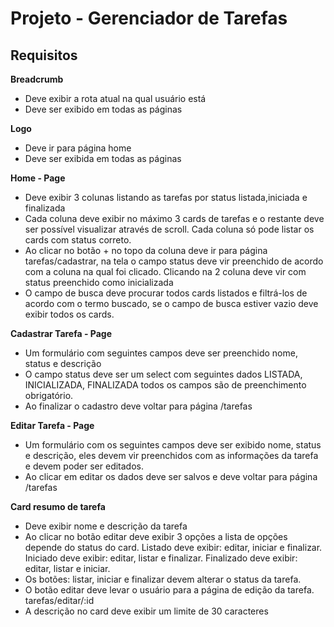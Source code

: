 # Projeto - Gerenciador de Tarefas

## Requisitos

**Breadcrumb**

- Deve exibir a rota atual na qual usuário está
- Deve ser exibido em todas as páginas

**Logo**

- Deve ir para página home
- Deve ser exibida em todas as páginas

**Home - Page**

- Deve exibir 3 colunas listando as tarefas por status listada,iniciada e finalizada
- Cada coluna deve exibir no máximo 3 cards de tarefas e o restante deve ser possível visualizar através de scroll. Cada coluna só pode listar os cards com status correto.
- Ao clicar no botão + no topo da coluna deve ir para página tarefas/cadastrar, na tela o campo status deve vir preenchido de acordo com a coluna na qual foi clicado. Clicando na 2 coluna deve vir com status preenchido como inicializada
- O campo de busca deve procurar todos cards listados e filtrá-los de acordo com o termo buscado, se o campo de busca estiver vazio deve exibir todos os cards.

**Cadastrar Tarefa - Page**

- Um formulário com seguintes campos deve ser preenchido nome, status e descrição
- O campo status deve ser um select com seguintes dados LISTADA, INICIALIZADA, FINALIZADA
  todos os campos são de preenchimento obrigatório.
- Ao finalizar o cadastro deve voltar para página /tarefas

**Editar Tarefa - Page**

- Um formulário com os seguintes campos deve ser exibido nome, status e descrição, eles devem vir preenchidos com as informações da tarefa e devem poder ser editados.
- Ao clicar em editar os dados deve ser salvos e deve voltar para página /tarefas

**Card resumo de tarefa**

- Deve exibir nome e descrição da tarefa
- Ao clicar no botão editar deve exibir 3 opções a lista de opções depende do status do card. Listado deve exibir: editar, iniciar e finalizar. Iniciado deve exibir: editar, listar e finalizar. Finalizado deve exibir: editar, listar e iniciar.
- Os botões: listar, iniciar e finalizar devem alterar o status da tarefa.
- O botão editar deve levar o usuário para a página de edição da tarefa. tarefas/editar/:id
- A descrição no card deve exibir um limite de 30 caracteres
